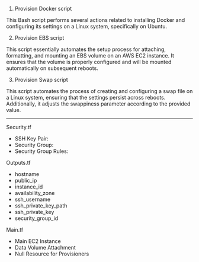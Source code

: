 
1. Provision Docker script

This Bash script performs several actions related to installing Docker and configuring its settings on a Linux system, specifically on Ubuntu.

2. Provision EBS script

This script essentially automates the setup process for attaching, formatting, and mounting an EBS volume on an AWS EC2 instance. It ensures that the volume is properly configured and will be mounted automatically on subsequent reboots.

3. Provision Swap script

This script automates the process of creating and configuring a swap file on a Linux system, ensuring that the settings persist across reboots. Additionally, it adjusts the swappiness parameter according to the provided value.

___

Security.tf

- SSH Key Pair:
- Security Group:
- Security Group Rules:

Outputs.tf

- hostname
- public_ip
- instance_id
- availability_zone
- ssh_username
- ssh_private_key_path
- ssh_private_key
- security_group_id

Main.tf

- Main EC2 Instance
- Data Volume Attachment
- Null Resource for Provisioners


